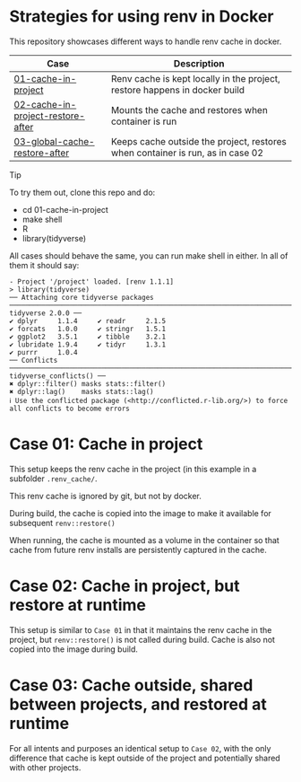 # Strategies for using renv in Docker

This repository showcases different ways to handle renv cache in
docker.

| Case                                                                   | Description                                                                    |
|------------------------------------------------------------------------|--------------------------------------------------------------------------------|
| [01-cache-in-project](01-cache-in-project)                             | Renv cache is kept locally in the project, restore happens in docker build     |
| [02-cache-in-project-restore-after](02-cache-in-project-restore-after) | Mounts the cache and restores when container is run                            |
| [03-global-cache-restore-after](03-global-cache-restore-after)         | Keeps cache outside the project, restores when container is run, as in case 02 |

> [!TIP]
> To try them out, clone this repo and do:
> * cd 01-cache-in-project
> * make shell
> * R
> * library(tidyverse)

All cases should behave the same, you can run make shell in either. In all of them it should say:

    - Project '/project' loaded. [renv 1.1.1]
    > library(tidyverse)
    ── Attaching core tidyverse packages ─────────────────────────────────────────────────────────────────────────────────────────────────────────────────────────────────────────────────────────── tidyverse 2.0.0 ──
    ✔ dplyr     1.1.4     ✔ readr     2.1.5
    ✔ forcats   1.0.0     ✔ stringr   1.5.1
    ✔ ggplot2   3.5.1     ✔ tibble    3.2.1
    ✔ lubridate 1.9.4     ✔ tidyr     1.3.1
    ✔ purrr     1.0.4
    ── Conflicts ───────────────────────────────────────────────────────────────────────────────────────────────────────────────────────────────────────────────────────────────────────────── tidyverse_conflicts() ──
    ✖ dplyr::filter() masks stats::filter()
    ✖ dplyr::lag()    masks stats::lag()
    ℹ Use the conflicted package (<http://conflicted.r-lib.org/>) to force all conflicts to become errors

# Case 01: Cache in project

This setup keeps the renv cache in the project (in this example in a
subfolder `.renv_cache/`.

This renv cache is ignored by git, but not by docker.

During build, the cache is copied into the image to make it available
for subsequent `renv::restore()`

When running, the cache is mounted as a volume in the container so
that cache from future renv installs are persistently captured in the
cache.

# Case 02: Cache in project, but restore at runtime

This setup is similar to `Case 01` in that it maintains the renv cache
in the project, but `renv::restore()` is not called during
build. Cache is also not copied into the image during build.

# Case 03: Cache outside, shared between projects, and restored at runtime

For all intents and purposes an identical setup to `Case 02`, with the
only difference that cache is kept outside of the project and
potentially shared with other projects.
